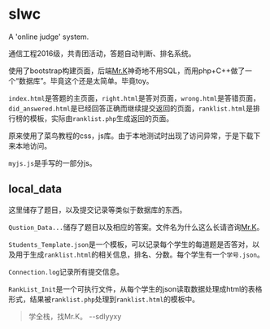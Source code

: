# slwc
A 'online judge' system.

通信工程2016级，共青团活动，答题自动判断、排名系统。

使用了bootstrap构建页面，后端[Mr.K](https://github.com/MrDxxK)神奇地不用SQL，而用php+C++做了一个“数据库”。毕竟这个还是太简单。毕竟toy。

`index.html`是答题的主页面，`right.html`是答对页面，`wrong.html`是答错页面，`did_answered.html`是已经回答正确而继续提交返回的页面，`ranklist.html`是排行榜的模板，实际由`ranklist.php`生成返回的页面。

原来使用了菜鸟教程的css，js库。由于本地测试时出现了访问异常，于是下载下来本地访问。

`myjs.js`是手写的一部分js。

## local_data
这里储存了题目，以及提交记录等类似于数据库的东西。

`Qustion_Data...`储存了题目以及相应的答案。文件名为什么这么长请咨询[Mr.K](https://github.com/MrDxxK)。

`Students_Template.json`是一个模板，可以记录每个学生的每道题是否答对，以及用于生成`ranklist.html`的相关信息，排名、分数。每个学生有一个`学号.json`。

`Connection.log`记录所有提交信息。

`RankList_Init`是一个可执行文件，从每个学生的json读取数据处理成html的表格形式，结果被`ranklist.php`处理到`ranklist.html`的模板中。

> 学全栈，找Mr.K。 --sdlyyxy
